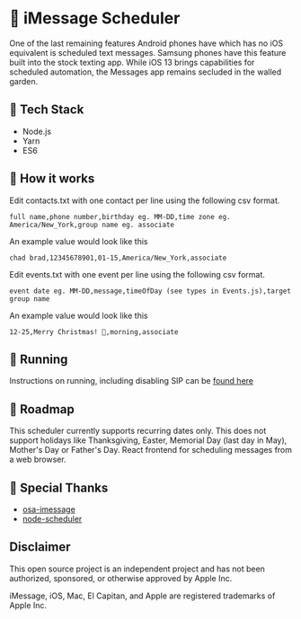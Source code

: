 # :iphone: iMessage Scheduler

One of the last remaining features Android phones have which has no iOS equivalent is scheduled text messages. Samsung phones have this feature built into the stock texting app. While iOS 13 brings capabilities for scheduled automation, the Messages app remains secluded in the walled garden.

## :hamburger: Tech Stack

- Node.js
- Yarn
- ES6

## :wrench: How it works

Edit contacts.txt with one contact per line using the following csv format.

```plain text
full name,phone number,birthday eg. MM-DD,time zone eg. America/New_York,group name eg. associate
```

An example value would look like this

```plain text
chad brad,12345678901,01-15,America/New_York,associate
```

Edit events.txt with one event per line using the following csv format.

```plain text
event date eg. MM-DD,message,timeOfDay (see types in Events.js),target group name
```

An example value would look like this

```plain text
12-25,Merry Christmas! 🎄,morning,associate
```

## :running: Running

Instructions on running, including disabling SIP can be [found here](https://timknowsbest.com/free-imessage-scheduler)

## :construction: Roadmap

This scheduler currently supports recurring dates only. This does not support holidays like Thanksgiving, Easter, Memorial Day (last day in May), Mother's Day or Father's Day.
React frontend for scheduling messages from a web browser.

## :clap: Special Thanks

- [osa-imessage](https://www.npmjs.com/package/osa-imessage)
- [node-scheduler](https://github.com/node-schedule/node-schedule)

## Disclaimer

This open source project is an independent project and has not been authorized, sponsored, or otherwise approved by Apple Inc.

iMessage, iOS, Mac, El Capitan, and Apple are registered trademarks of Apple Inc.